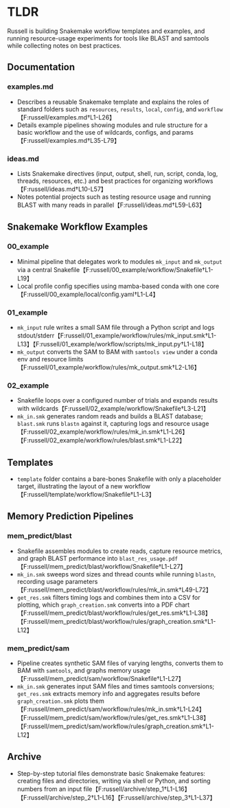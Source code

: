 # TLDR
Russell is building Snakemake workflow templates and examples, and running resource-usage experiments for tools like BLAST and samtools while collecting notes on best practices.

## Documentation
### examples.md
- Describes a reusable Snakemake template and explains the roles of standard folders such as `resources`, `results`, `local`, `config`, and `workflow`【F:russell/examples.md†L1-L26】
- Details example pipelines showing modules and rule structure for a basic workflow and the use of wildcards, configs, and params【F:russell/examples.md†L35-L79】

### ideas.md
- Lists Snakemake directives (input, output, shell, run, script, conda, log, threads, resources, etc.) and best practices for organizing workflows【F:russell/ideas.md†L10-L57】
- Notes potential projects such as testing resource usage and running BLAST with many reads in parallel【F:russell/ideas.md†L59-L63】

## Snakemake Workflow Examples
### 00_example
- Minimal pipeline that delegates work to modules `mk_input` and `mk_output` via a central Snakefile【F:russell/00_example/workflow/Snakefile†L1-L19】
- Local profile config specifies using mamba-based conda with one core【F:russell/00_example/local/config.yaml†L1-L4】

### 01_example
- `mk_input` rule writes a small SAM file through a Python script and logs stdout/stderr【F:russell/01_example/workflow/rules/mk_input.smk†L1-L13】【F:russell/01_example/workflow/scripts/mk_input.py†L1-L18】
- `mk_output` converts the SAM to BAM with `samtools view` under a conda env and resource limits【F:russell/01_example/workflow/rules/mk_output.smk†L2-L16】

### 02_example
- Snakefile loops over a configured number of trials and expands results with wildcards【F:russell/02_example/workflow/Snakefile†L3-L21】
- `mk_in.smk` generates random reads and builds a BLAST database; `blast.smk` runs `blastn` against it, capturing logs and resource usage【F:russell/02_example/workflow/rules/mk_in.smk†L1-L26】【F:russell/02_example/workflow/rules/blast.smk†L1-L22】

## Templates
- `template` folder contains a bare-bones Snakefile with only a placeholder target, illustrating the layout of a new workflow【F:russell/template/workflow/Snakefile†L1-L3】

## Memory Prediction Pipelines
### mem_predict/blast
- Snakefile assembles modules to create reads, capture resource metrics, and graph BLAST performance into `blast_res_usage.pdf`【F:russell/mem_predict/blast/workflow/Snakefile†L1-L27】
- `mk_in.smk` sweeps word sizes and thread counts while running `blastn`, recording usage parameters【F:russell/mem_predict/blast/workflow/rules/mk_in.smk†L49-L72】
- `get_res.smk` filters timing logs and combines them into a CSV for plotting, which `graph_creation.smk` converts into a PDF chart【F:russell/mem_predict/blast/workflow/rules/get_res.smk†L1-L38】【F:russell/mem_predict/blast/workflow/rules/graph_creation.smk†L1-L12】

### mem_predict/sam
- Pipeline creates synthetic SAM files of varying lengths, converts them to BAM with `samtools`, and graphs memory usage【F:russell/mem_predict/sam/workflow/Snakefile†L1-L27】
- `mk_in.smk` generates input SAM files and times samtools conversions; `get_res.smk` extracts memory info and aggregates results before `graph_creation.smk` plots them【F:russell/mem_predict/sam/workflow/rules/mk_in.smk†L1-L24】【F:russell/mem_predict/sam/workflow/rules/get_res.smk†L1-L38】【F:russell/mem_predict/sam/workflow/rules/graph_creation.smk†L1-L12】

## Archive
- Step-by-step tutorial files demonstrate basic Snakemake features: creating files and directories, writing via shell or Python, and sorting numbers from an input file【F:russell/archive/step_1†L1-L16】【F:russell/archive/step_2†L1-L16】【F:russell/archive/step_3†L1-L37】
